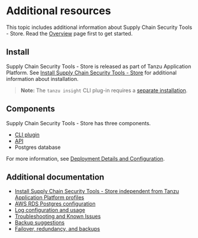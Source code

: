 # Additional resources

This topic includes additional information about Supply Chain Security Tools - Store. Read the [Overview](overview.md) page first to get started.

## <a id='install'></a>Install

Supply Chain Security Tools - Store is released as part of Tanzu Application Platform. See [Install Supply Chain Security Tools - Store](install-scst-store.md) for additional information about installation.

>**Note:** The `tanzu insight` CLI plug-in requires a [separate installation](cli-installation.md).

## <a id='components'></a>Components

Supply Chain Security Tools - Store has three components.  

- [CLI plugin](cli-installation.md)
- [API](api.md)
- Postgres database

For more information, see [Deployment Details and Configuration](deployment-details.md).

## <a id='additional-info'></a>Additional documentation

- <a id='install-scst-store'></a>[Install Supply Chain Security Tools - Store independent from Tanzu Application Platform profiles](install-scst-store.md)
- <a id='aws-rds'></a>[AWS RDS Postgres configuration](use-aws-rds.md)
- <a id='audit'></a>[Log configuration and usage](logs.md)
- <a id='known-issues'></a>[Troubleshooting and Known Issues](known-issues.md)
- <a id='backup'></a>[Backup suggestions](backups.md)
- <a id='fail-red'></a>[Failover, redundancy, and backups](failover.md)
